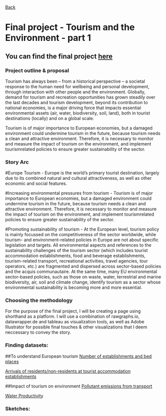 [Back]()
# Final project - Tourism and the Environment - part 1

## You can find the final project [here]()

### Project outline & proposal
Tourism has always been – from a historical perspective – a societal response to the human need for
wellbeing and personal development, through interaction with other people and the environment.
Globally, demand for tourism and recreation opportunities has grown steadily over the last decades and
tourism development, beyond its contribution to national economies, is a major driving force that
impacts essential environmental assets (air, water, biodiversity, soil, land), both in tourist destinations
(locally) and on a global scale.

Tourism is of major importance to European economies, but a damaged environment could undermine
tourism in the future, because tourism needs a clean and attractive environment. Therefore, it is
necessary to monitor and measure the impact of tourism on the environment, and implement tourismrelated policies to ensure greater sustainability of the sector.

### Story Arc
#Europe Tourism -
Europe is the world’s primary tourist destination, largely due to its combined natural and cultural attractiveness, as well as other economic and social features. 

#Increasing environmental pressures from tourism - 
Tourism is of major importance to European economies, but a damaged environment could undermine tourism in the future, because tourism needs a clean and attractive environment. Therefore, it is necessary to monitor and measure the impact of tourism on the environment, and implement tourismrelated policies to ensure greater sustainability of the sector. 
 
#Promoting sustainability of tourism - 
At the European level, tourism policy is mainly focussed on the competitiveness of the sector worldwide, while tourism- and environment-related policies in Europe are not about specific legislation and targets. All environmental aspects and references to the sustainability challenges of the tourism sector (which includes tourist accommodation establishments, food and beverage establishments, tourism-related transport, recreational activities, travel agencies, tour operators, etc.) are fragmented and dispersed across sector-based policies and the acquis communautaire. At the same time, many EU environmental sector-based policies, such as those on waste, water, terrestrial and marine biodiversity, air, soil and climate change, identify tourism as a sector whose environmental sustainability is becoming more and more essential. 
 

### Choosing the methodology 
For the purpose of the final project, I will be creating a page using shorthand as a platform. 
I will use a combination of rawgraphs.io, datawrapper.de and tableau as visualization tools, as well as Adobe Illustrator for possible final touches & other visualizations that I deem neccessary to convey the story.

### Finding datasets:
##To understand European tourism
[Number of establishments and bed places](https://ec.europa.eu/eurostat/databrowser/bookmark/bfaa1d8e-a1d6-4e72-957b-0a32f72e32d6?lang=en)

[Arrivals of residents/non-residents at tourist accommodation establishments](https://ec.europa.eu/eurostat/databrowser/bookmark/7eeb0126-eadb-4faf-8974-d91a1ded30e2?lang=en)

##Impact of tourism on environment 
[Pollutant emissions from transport](https://ec.europa.eu/eurostat/databrowser/bookmark/71b330a5-24eb-40c1-8d9f-5b0d5a93d003?lang=en)

[Water Productivity](https://ec.europa.eu/eurostat/databrowser/bookmark/7a63816e-605f-4c2f-a440-9c3b3d843d6b?lang=en)


### Sketches: 


